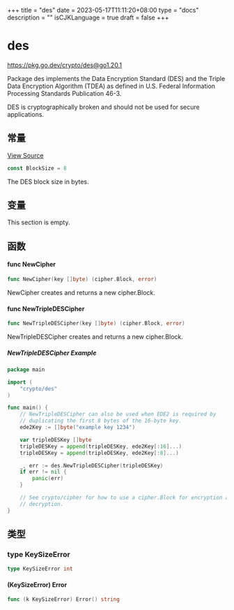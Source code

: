 +++
title = "des"
date = 2023-05-17T11:11:20+08:00
type = "docs"
description = ""
isCJKLanguage = true
draft = false
+++
# des

https://pkg.go.dev/crypto/des@go1.20.1



Package des implements the Data Encryption Standard (DES) and the Triple Data Encryption Algorithm (TDEA) as defined in U.S. Federal Information Processing Standards Publication 46-3.

DES is cryptographically broken and should not be used for secure applications.

## 常量 

[View Source](https://cs.opensource.google/go/go/+/go1.20.1:src/crypto/des/cipher.go;l=15)

``` go
const BlockSize = 8
```

The DES block size in bytes.

## 变量

This section is empty.

## 函数

#### func NewCipher 

``` go
func NewCipher(key []byte) (cipher.Block, error)
```

NewCipher creates and returns a new cipher.Block.

#### func NewTripleDESCipher 

``` go
func NewTripleDESCipher(key []byte) (cipher.Block, error)
```

NewTripleDESCipher creates and returns a new cipher.Block.

##### NewTripleDESCipher Example

```go
package main

import (
	"crypto/des"
)

func main() {
	// NewTripleDESCipher can also be used when EDE2 is required by
	// duplicating the first 8 bytes of the 16-byte key.
	ede2Key := []byte("example key 1234")

	var tripleDESKey []byte
	tripleDESKey = append(tripleDESKey, ede2Key[:16]...)
	tripleDESKey = append(tripleDESKey, ede2Key[:8]...)

	_, err := des.NewTripleDESCipher(tripleDESKey)
	if err != nil {
		panic(err)
	}

	// See crypto/cipher for how to use a cipher.Block for encryption and
	// decryption.
}

```



## 类型

### type KeySizeError 

``` go
type KeySizeError int
```

#### (KeySizeError) Error 

``` go
func (k KeySizeError) Error() string
```